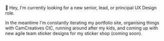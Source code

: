 👋 Hey, I'm currently looking for a new senior, lead, or principal UX Design role.

In the meantime I'm constantly iterating my portfolio site, organising things with CamCreatives CIC, running around after my kids, and coming up with new agile team sticker designs for my sticker shop (coming soon).


